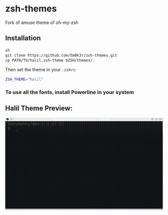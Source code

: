 # zsh-themes
Fork of amuse theme of oh-my-zsh

## Installation
```
sh
git clone https://github.com/5m0k3r/zsh-themes.git
cp PATH/TO/halil.zsh-theme $ZSH/themes/.
```
Then set the theme in your `.zshrc`:

```sh
ZSH_THEME="halil"
```
### To use all the fonts, install Powerline in your system

## Halil Theme Preview:
![](zsh-theme-halil-thumb.gif)
